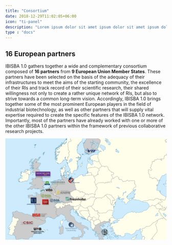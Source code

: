 ```yaml
---
title: "Consortium"
date: 2018-12-29T11:02:05+06:00
icon: "ti-panel"
description: "Lorem ipsum dolor sit amet ipsum dolor sit amet ipsum dolor sit amet"
type : "docs"
---
```


## 16 European partners

IBISBA 1.0 gathers together a wide and complementary consortium composed of **16 partners** from **9 European Union Member States**. These partners have been selected on the basis of the adequacy of their infrastructures to meet the aims of the starting community, the excellence of their RIs and track record of their scientific research, their shared willingness not only to create a rather unique network of RIs, but also to strive towards a common long-term vision. Accordingly, IBISBA 1.0 brings together some of the most prominent European players in the field of industrial biotechnology, as well as other partners that will supply vital expertise required to create the specific features of the IBISBA 1.0 network. Importantly, most of the partners have already worked with one or more of the other IBISBA 1.0 partners within the framework of previous collaborative research projects.



![Consortium-Map](Consortium-Map.png)
